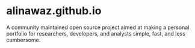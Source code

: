 # alinawaz.github.io
A community maintained open source project aimed at making a personal portfolio for researchers, developers, and analysts simple, fast, and less cumbersome.
